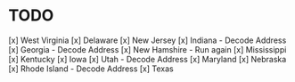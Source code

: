 # TODO

[x] West Virginia 
[x] Delaware
[x] New Jersey 
[x] Indiana 
    - Decode Address
[x] Georgia 
    - Decode Address
[x] New Hamshire 
    - Run again
[x] Mississippi 
[x] Kentucky 
[x] Iowa 
[x] Utah 
    - Decode Address
[x] Maryland 
[x] Nebraska 
[x] Rhode Island 
    - Decode Address
[x] Texas 

